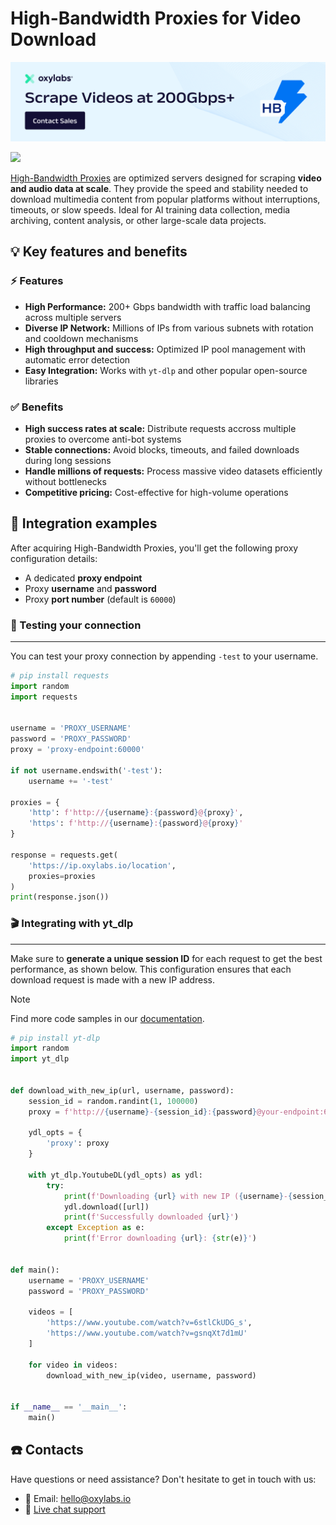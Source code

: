 # High-Bandwidth Proxies for Video Download
[![Oxylabs promo code](/assets/High-Bandwidth-Proxies-V2.png)](https://oxylabs.io/products/high-bandwidth-proxies)

[![](https://dcbadge.vercel.app/api/server/eWsVUJrnG5)](https://discord.gg/GbxmdGhZjq)

[High-Bandwidth Proxies](https://oxylabs.io/products/high-bandwidth-proxies) are optimized servers designed for scraping **video and audio data at scale**. They provide the speed and stability needed to download multimedia content from popular platforms without interruptions,  timeouts, or slow speeds. Ideal for AI training data collection, media archiving, content analysis, or other large-scale data projects.

## 💡 Key features and benefits

### ⚡ Features

- **High Performance:** 200+ Gbps bandwidth with traffic load balancing across multiple servers
- **Diverse IP Network:** Millions of IPs from various subnets with rotation and cooldown mechanisms
- **High throughput and success:** Optimized IP pool management with automatic error detection
- **Easy Integration:** Works with `yt-dlp` and other popular open-source libraries


### ✅ Benefits

- **High success rates at scale:** Distribute requests accross multiple proxies to overcome anti-bot systems
- **Stable connections:** Avoid blocks, timeouts, and failed downloads during long sessions
- **Handle millions of requests:** Process massive video datasets efficiently without bottlenecks
- **Competitive pricing:** Cost-effective for high-volume operations


## 🚀 Integration examples

After acquiring High-Bandwidth Proxies, you'll get the following proxy configuration details:
- A dedicated **proxy endpoint**
- Proxy **username** and **password**
- Proxy **port number** (default is `60000`)

### 🧪 Testing your connection
---
You can test your proxy connection by appending `-test` to your username.

```python
# pip install requests
import random
import requests


username = 'PROXY_USERNAME'
password = 'PROXY_PASSWORD'
proxy = 'proxy-endpoint:60000'

if not username.endswith('-test'):
    username += '-test'

proxies = {
    'http': f'http://{username}:{password}@{proxy}',
    'https': f'http://{username}:{password}@{proxy}'
}

response = requests.get(
    'https://ip.oxylabs.io/location',
    proxies=proxies
)
print(response.json())
```

### 🎬 Integrating with yt_dlp
---
Make sure to **generate a unique session ID** for each request to get the best performance, as shown below. This configuration ensures that each download request is made with a new IP address.

> [!NOTE]
> Find more code samples in our [documentation](https://developers.oxylabs.io/video-data/high-bandwidth-proxies).

```python
# pip install yt-dlp
import random
import yt_dlp


def download_with_new_ip(url, username, password):
    session_id = random.randint(1, 100000)
    proxy = f'http://{username}-{session_id}:{password}@your-endpoint:60000'

    ydl_opts = {
        'proxy': proxy
    }
    
    with yt_dlp.YoutubeDL(ydl_opts) as ydl:
        try:
            print(f'Downloading {url} with new IP ({username}-{session_id})...')
            ydl.download([url])
            print(f'Successfully downloaded {url}')
        except Exception as e:
            print(f'Error downloading {url}: {str(e)}')


def main():
    username = 'PROXY_USERNAME'
    password = 'PROXY_PASSWORD'
    
    videos = [
        'https://www.youtube.com/watch?v=6stlCkUDG_s',
        'https://www.youtube.com/watch?v=gsnqXt7d1mU'
    ]
    
    for video in videos:
        download_with_new_ip(video, username, password)


if __name__ == '__main__':
    main()
```

## ☎️ Contacts

Have questions or need assistance? Don't hesitate to get in touch with us:

- 📩 Email: hello@oxylabs.io
- 💬 [Live chat support](https://oxylabs.drift.click/oxybot)

